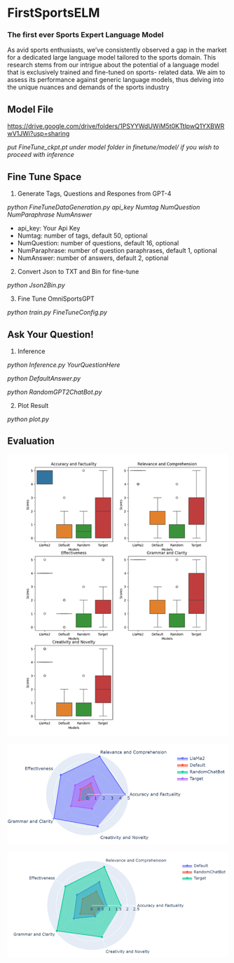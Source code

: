 # FirstSportsELM
### The first ever Sports Expert Language Model

As avid sports enthusiasts, we’ve consistently observed a gap in the market for a dedicated
large language model tailored to the sports domain. This research stems from our intrigue
about the potential of a language model that is exclusively trained and fine-tuned on sports-
related data. We aim to assess its performance against generic language models, thus delving
into the unique nuances and demands of the sports industry

## Model File

https://drive.google.com/drive/folders/1PSYYWdUWiM5t0KTtlpwQ1YXBWRwV1JWi?usp=sharing

*put FineTune_ckpt.pt under model folder in finetune/model/ if you wish to proceed with inference*

## Fine Tune Space
1. Generate Tags, Questions and Respones from GPT-4

*python FineTuneDataGeneration.py api_key Numtag NumQuestion NumParaphrase NumAnswer*

* api_key: Your Api Key
* Numtag: number of tags, default 50, optional
* NumQuestion: number of questions, default 16, optional   
* NumParaphrase: number of question paraphrases, default 1, optional  
* NumAnswer: number of answers, default 2, optional 

2. Convert Json to TXT and Bin for fine-tune

*python Json2Bin.py*

3. Fine Tune OmniSportsGPT

*python train.py FineTuneConfig.py*


## Ask Your Question!

1. Inference

*python Inference.py YourQuestionHere*

*python DefaultAnswer.py*

*python RandomGPT2ChatBot.py*

2. Plot Result

*python plot.py*

## Evaluation

![Alt text](image-2.png)

![Alt text](image.png)

![Alt text](image-1.png)
